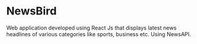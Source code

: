 # NewsBird
Web application developed using React Js that displays latest news headlines of various categories like sports, business etc. Using NewsAPI. 
